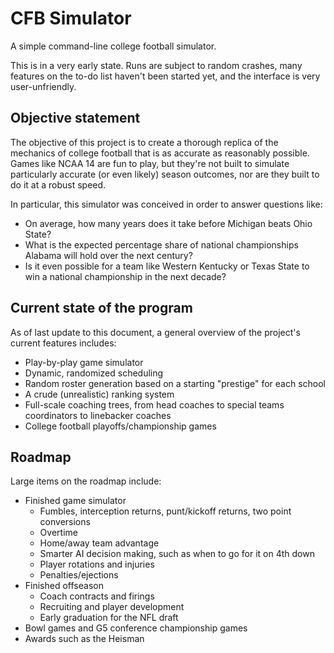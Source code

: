 # CFB Simulator
A simple command-line college football simulator.

This is in a very early state. Runs are subject to random crashes, many features on the to-do list haven't been started yet, and the interface is very user-unfriendly.

## Objective statement
The objective of this project is to create a thorough replica of the mechanics of college football that is as accurate as reasonably possible. Games like NCAA 14 are fun to play, but they're not built to simulate particularly accurate (or even likely) season outcomes, nor are they built to do it at a robust speed.

In particular, this simulator was conceived in order to answer questions like:
- On average, how many years does it take before Michigan beats Ohio State?
- What is the expected percentage share of national championships Alabama will hold over the next century?
- Is it even possible for a team like Western Kentucky or Texas State to win a national championship in the next decade?

## Current state of the program
As of last update to this document, a general overview of the project's current features includes:
- Play-by-play game simulator
- Dynamic, randomized scheduling
- Random roster generation based on a starting "prestige" for each school
- A crude (unrealistic) ranking system
- Full-scale coaching trees, from head coaches to special teams coordinators to linebacker coaches
- College football playoffs/championship games

## Roadmap
Large items on the roadmap include:
- Finished game simulator
  - Fumbles, interception returns, punt/kickoff returns, two point conversions
  - Overtime
  - Home/away team advantage
  - Smarter AI decision making, such as when to go for it on 4th down
  - Player rotations and injuries
  - Penalties/ejections
- Finished offseason
  - Coach contracts and firings
  - Recruiting and player development
  - Early graduation for the NFL draft
- Bowl games and G5 conference championship games
- Awards such as the Heisman
